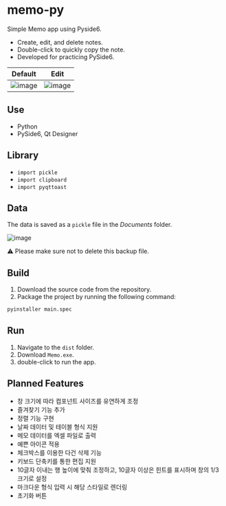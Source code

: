 # memo-py
Simple Memo app using Pyside6.  
- Create, edit, and delete notes.
- Double-click to quickly copy the note.
- Developed for practicing PySide6.

|**Default** | **Edit** |
|---|---|
![image](https://github.com/user-attachments/assets/b0d056a2-502a-4ff8-b2ee-36ea406bf624) | ![image](https://github.com/user-attachments/assets/1cca1b12-ac4d-4205-9cd6-5e1a0e97d941)
   
## Use
- Python
- PySide6, Qt Designer

## Library
- `import pickle`
- `import clipboard`
- `import pyqttoast`

## Data
The data is saved as a `pickle` file in the _Documents_ folder.  

![image](https://github.com/user-attachments/assets/f266ca19-304e-4a31-9f2f-53cff19148a2)

⚠️  Please make sure not to delete this backup file.

## Build
1. Download the source code from the repository.
2. Package the project by running the following command:
```bash
pyinstaller main.spec
```

## Run
1. Navigate to the `dist` folder.
2. Download `Memo.exe`.
3. double-click to run the app.

## Planned Features
- 창 크기에 따라 컴포넌트 사이즈를 유연하게 조정
- 즐겨찾기 기능 추가
- 정렬 기능 구현
- 날짜 데이터 및 테이블 형식 지원
- 메모 데이터를 엑셀 파일로 출력
- 예쁜 아이콘 적용
- 체크박스를 이용한 다건 삭제 기능
- 키보드 단축키를 통한 편집 지원
- 10글자 이내는 행 높이에 맞춰 조정하고, 10글자 이상은 힌트를 표시하며 창의 1/3 크기로 설정
- 마크다운 형식 입력 시 해당 스타일로 렌더링
- 초기화 버튼
